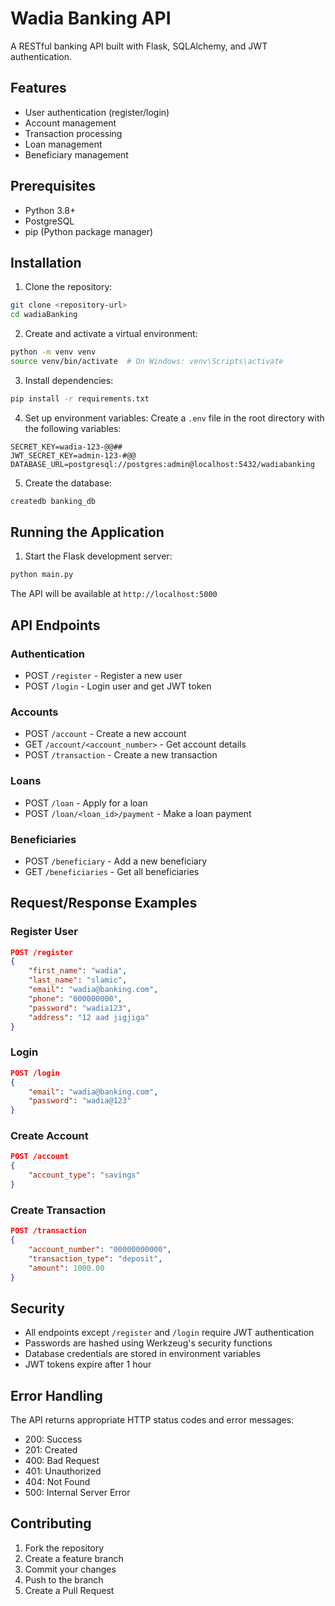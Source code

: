 # Wadia Banking API

A RESTful banking API built with Flask, SQLAlchemy, and JWT authentication.

## Features

- User authentication (register/login)
- Account management
- Transaction processing
- Loan management
- Beneficiary management

## Prerequisites

- Python 3.8+
- PostgreSQL
- pip (Python package manager)

## Installation

1. Clone the repository:
```bash
git clone <repository-url>
cd wadiaBanking
```

2. Create and activate a virtual environment:
```bash
python -m venv venv
source venv/bin/activate  # On Windows: venv\Scripts\activate
```

3. Install dependencies:
```bash
pip install -r requirements.txt
```

4. Set up environment variables:
Create a `.env` file in the root directory with the following variables:
```
SECRET_KEY=wadia-123-@@##
JWT_SECRET_KEY=admin-123-#@@
DATABASE_URL=postgresql://postgres:admin@localhost:5432/wadiabanking
```

5. Create the database:
```bash
createdb banking_db
```

## Running the Application

1. Start the Flask development server:
```bash
python main.py
```

The API will be available at `http://localhost:5000`

## API Endpoints

### Authentication
- POST `/register` - Register a new user
- POST `/login` - Login user and get JWT token

### Accounts
- POST `/account` - Create a new account
- GET `/account/<account_number>` - Get account details
- POST `/transaction` - Create a new transaction

### Loans
- POST `/loan` - Apply for a loan
- POST `/loan/<loan_id>/payment` - Make a loan payment

### Beneficiaries
- POST `/beneficiary` - Add a new beneficiary
- GET `/beneficiaries` - Get all beneficiaries

## Request/Response Examples

### Register User
```json
POST /register
{
    "first_name": "wadia",
    "last_name": "slamic",
    "email": "wadia@banking.com",
    "phone": "000000000",
    "password": "wadia123",
    "address": "12 aad jigjiga"
}
```

### Login
```json
POST /login
{
    "email": "wadia@banking.com",
    "password": "wadia@123"
}
```

### Create Account
```json
POST /account
{
    "account_type": "savings"
}
```

### Create Transaction
```json
POST /transaction
{
    "account_number": "00000000000",
    "transaction_type": "deposit",
    "amount": 1000.00
}
```

## Security

- All endpoints except `/register` and `/login` require JWT authentication
- Passwords are hashed using Werkzeug's security functions
- Database credentials are stored in environment variables
- JWT tokens expire after 1 hour

## Error Handling

The API returns appropriate HTTP status codes and error messages:
- 200: Success
- 201: Created
- 400: Bad Request
- 401: Unauthorized
- 404: Not Found
- 500: Internal Server Error

## Contributing

1. Fork the repository
2. Create a feature branch
3. Commit your changes
4. Push to the branch
5. Create a Pull Request
